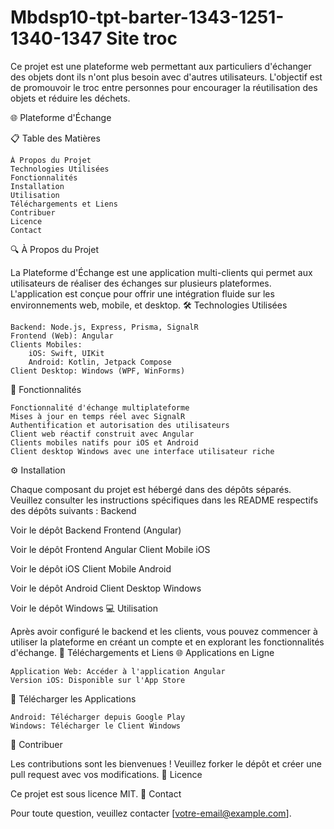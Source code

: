 # Mbdsp10-tpt-barter-1343-1251-1340-1347 Site troc
Ce projet est une plateforme web permettant aux particuliers d'échanger des objets dont ils n'ont plus besoin avec d'autres utilisateurs. L'objectif est de promouvoir le troc entre personnes pour encourager la réutilisation des objets et réduire les déchets.

🌐 Plateforme d'Échange

📋 Table des Matières

    À Propos du Projet
    Technologies Utilisées
    Fonctionnalités
    Installation
    Utilisation
    Téléchargements et Liens
    Contribuer
    Licence
    Contact

🔍 À Propos du Projet

La Plateforme d'Échange est une application multi-clients qui permet aux utilisateurs de réaliser des échanges sur plusieurs plateformes. L'application est conçue pour offrir une intégration fluide sur les environnements web, mobile, et desktop.
🛠️ Technologies Utilisées

    Backend: Node.js, Express, Prisma, SignalR
    Frontend (Web): Angular
    Clients Mobiles:
        iOS: Swift, UIKit
        Android: Kotlin, Jetpack Compose
    Client Desktop: Windows (WPF, WinForms)

🚀 Fonctionnalités

    Fonctionnalité d'échange multiplateforme
    Mises à jour en temps réel avec SignalR
    Authentification et autorisation des utilisateurs
    Client web réactif construit avec Angular
    Clients mobiles natifs pour iOS et Android
    Client desktop Windows avec une interface utilisateur riche

⚙️ Installation

Chaque composant du projet est hébergé dans des dépôts séparés. Veuillez consulter les instructions spécifiques dans les README respectifs des dépôts suivants :
Backend

Voir le dépôt Backend
Frontend (Angular)

Voir le dépôt Frontend Angular
Client Mobile iOS

Voir le dépôt iOS
Client Mobile Android

Voir le dépôt Android
Client Desktop Windows

Voir le dépôt Windows
💻 Utilisation

Après avoir configuré le backend et les clients, vous pouvez commencer à utiliser la plateforme en créant un compte et en explorant les fonctionnalités d'échange.
🔗 Téléchargements et Liens
🌐 Applications en Ligne

    Application Web: Accéder à l'application Angular
    Version iOS: Disponible sur l'App Store

📱 Télécharger les Applications

    Android: Télécharger depuis Google Play
    Windows: Télécharger le Client Windows

🤝 Contribuer

Les contributions sont les bienvenues ! Veuillez forker le dépôt et créer une pull request avec vos modifications.
📄 Licence

Ce projet est sous licence MIT.
📧 Contact

Pour toute question, veuillez contacter [votre-email@example.com].
